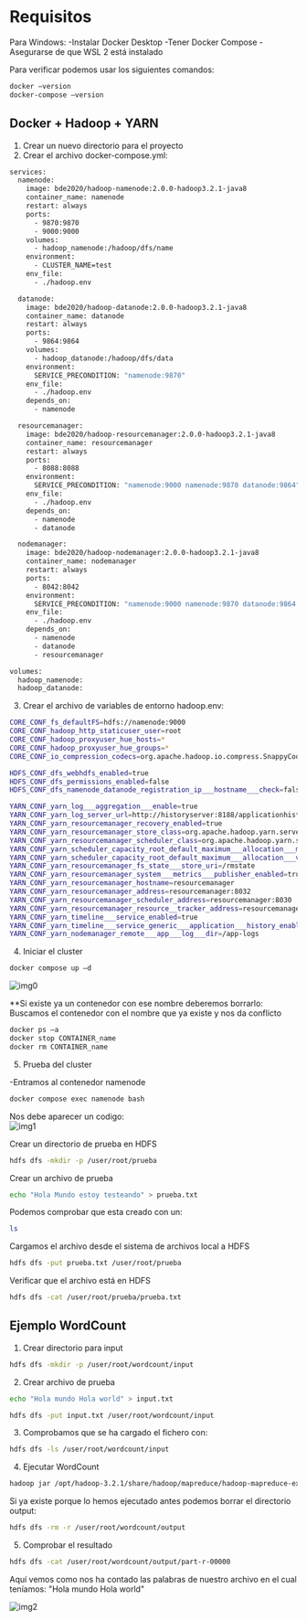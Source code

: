 # Requisitos 

Para Windows: 
-Instalar Docker Desktop 
-Tener Docker Compose 
-Asegurarse de que WSL 2 está instalado 

 

Para verificar podemos usar los siguientes comandos: 
```bash
docker –version 
docker-compose –version 
```
 

## Docker + Hadoop + YARN 

1. Crear un nuevo directorio para el proyecto 
2. Crear el archivo docker-compose.yml: 
```bash
services:
  namenode:
    image: bde2020/hadoop-namenode:2.0.0-hadoop3.2.1-java8
    container_name: namenode
    restart: always
    ports:
      - 9870:9870
      - 9000:9000
    volumes:
      - hadoop_namenode:/hadoop/dfs/name
    environment:
      - CLUSTER_NAME=test
    env_file:
      - ./hadoop.env

  datanode:
    image: bde2020/hadoop-datanode:2.0.0-hadoop3.2.1-java8
    container_name: datanode
    restart: always
    ports:
      - 9864:9864
    volumes:
      - hadoop_datanode:/hadoop/dfs/data
    environment:
      SERVICE_PRECONDITION: "namenode:9870"
    env_file:
      - ./hadoop.env
    depends_on:
      - namenode

  resourcemanager:
    image: bde2020/hadoop-resourcemanager:2.0.0-hadoop3.2.1-java8
    container_name: resourcemanager
    restart: always
    ports:
      - 8088:8088
    environment:
      SERVICE_PRECONDITION: "namenode:9000 namenode:9870 datanode:9864"
    env_file:
      - ./hadoop.env
    depends_on:
      - namenode
      - datanode

  nodemanager:
    image: bde2020/hadoop-nodemanager:2.0.0-hadoop3.2.1-java8
    container_name: nodemanager
    restart: always
    ports:
      - 8042:8042
    environment:
      SERVICE_PRECONDITION: "namenode:9000 namenode:9870 datanode:9864 resourcemanager:8088"
    env_file:
      - ./hadoop.env
    depends_on:
      - namenode
      - datanode
      - resourcemanager

volumes:
  hadoop_namenode:
  hadoop_datanode:
```
3. Crear el archivo de variables de entorno hadoop.env: 
```bash
CORE_CONF_fs_defaultFS=hdfs://namenode:9000
CORE_CONF_hadoop_http_staticuser_user=root
CORE_CONF_hadoop_proxyuser_hue_hosts=*
CORE_CONF_hadoop_proxyuser_hue_groups=*
CORE_CONF_io_compression_codecs=org.apache.hadoop.io.compress.SnappyCodec

HDFS_CONF_dfs_webhdfs_enabled=true
HDFS_CONF_dfs_permissions_enabled=false
HDFS_CONF_dfs_namenode_datanode_registration_ip___hostname___check=false

YARN_CONF_yarn_log___aggregation___enable=true
YARN_CONF_yarn_log_server_url=http://historyserver:8188/applicationhistory/logs/
YARN_CONF_yarn_resourcemanager_recovery_enabled=true
YARN_CONF_yarn_resourcemanager_store_class=org.apache.hadoop.yarn.server.resourcemanager.recovery.FileSystemRMStateStore
YARN_CONF_yarn_resourcemanager_scheduler_class=org.apache.hadoop.yarn.server.resourcemanager.scheduler.capacity.CapacityScheduler
YARN_CONF_yarn_scheduler_capacity_root_default_maximum___allocation___mb=8192
YARN_CONF_yarn_scheduler_capacity_root_default_maximum___allocation___vcores=4
YARN_CONF_yarn_resourcemanager_fs_state___store_uri=/rmstate
YARN_CONF_yarn_resourcemanager_system___metrics___publisher_enabled=true
YARN_CONF_yarn_resourcemanager_hostname=resourcemanager
YARN_CONF_yarn_resourcemanager_address=resourcemanager:8032
YARN_CONF_yarn_resourcemanager_scheduler_address=resourcemanager:8030
YARN_CONF_yarn_resourcemanager_resource__tracker_address=resourcemanager:8031
YARN_CONF_yarn_timeline___service_enabled=true
YARN_CONF_yarn_timeline___service_generic___application___history_enabled=true
YARN_CONF_yarn_nodemanager_remote___app___log___dir=/app-logs
```
4. Iniciar el cluster 
```bash
docker compose up –d  
 ```
![img0](https://tajamar365-my.sharepoint.com/:i:/p/tsuenkit_lui/EYlcf0_wTuhFvL6sdmuCt9MBZJvwy3M7M9N_SurYFw-4YA?e=HVlajd)

**Si existe ya un contenedor con ese nombre deberemos borrarlo: 
Buscamos el contenedor con el nombre que ya existe y nos da conflicto 
```bash
docker ps –a 
docker stop CONTAINER_name 
docker rm CONTAINER_name 
```

5. Prueba del cluster 

-Entramos al contenedor namenode 
```bash
docker compose exec namenode bash 
```
Nos debe aparecer un codigo:  
![img1](https://tajamar365-my.sharepoint.com/:i:/p/tsuenkit_lui/ERlL6xRwKAhLtEZi4YotPYUBQDyLoPxwsegGBuye6GflBw?e=ZviUtO)

Crear un directorio de prueba en HDFS 
```bash
hdfs dfs -mkdir -p /user/root/prueba 
```

Crear un archivo de prueba 
```bash
echo "Hola Mundo estoy testeando" > prueba.txt 
```
Podemos comprobar que esta creado con un: 
```bash
ls 
```

Cargamos el archivo desde el sistema de archivos local a HDFS 
```bash
hdfs dfs -put prueba.txt /user/root/prueba 
```

Verificar que el archivo está en HDFS 
```bash
hdfs dfs -cat /user/root/prueba/prueba.txt 
```

 ## Ejemplo WordCount 
 

1. Crear directorio para input 
```bash
hdfs dfs -mkdir -p /user/root/wordcount/input 
```
  

2. Crear archivo de prueba 
```bash
echo "Hola mundo Hola world" > input.txt 
```
```bash
hdfs dfs -put input.txt /user/root/wordcount/input 
```
 
3. Comprobamos que se ha cargado el fichero con: 
```bash 
hdfs dfs -ls /user/root/wordcount/input 
```

4. Ejecutar WordCount 
```bash
hadoop jar /opt/hadoop-3.2.1/share/hadoop/mapreduce/hadoop-mapreduce-examples-3.2.1.jar wordcount /user/root/wordcount/input /user/root/wordcount/output 
```
Si ya existe porque lo hemos ejecutado antes podemos borrar el directorio output:
```bash
hdfs dfs -rm -r /user/root/wordcount/output 
```
  
5. Comprobar el resultado 
```bash
hdfs dfs -cat /user/root/wordcount/output/part-r-00000 
```

Aquí vemos como nos ha contado las palabras de nuestro archivo en el cual teníamos: 
"Hola mundo Hola world" 

![img2](https://tajamar365-my.sharepoint.com/:i:/p/tsuenkit_lui/EYEZOmeT-sdOj1uGzJtq78gBKqxB1hBZm9DVgnwFs5SwtA?e=xCCrGr)